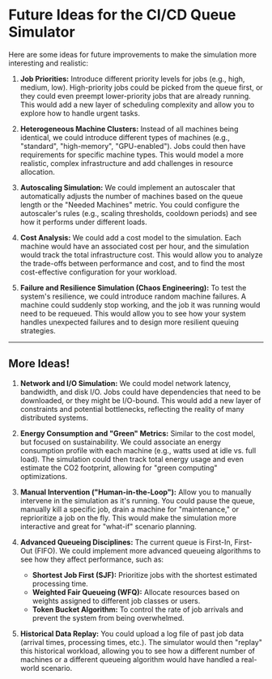 # Future Ideas for the CI/CD Queue Simulator

Here are some ideas for future improvements to make the simulation more interesting and realistic:

1.  **Job Priorities:**
    Introduce different priority levels for jobs (e.g., high, medium, low). High-priority jobs could be picked from the queue first, or they could even preempt lower-priority jobs that are already running. This would add a new layer of scheduling complexity and allow you to explore how to handle urgent tasks.

2.  **Heterogeneous Machine Clusters:**
    Instead of all machines being identical, we could introduce different types of machines (e.g., "standard", "high-memory", "GPU-enabled"). Jobs could then have requirements for specific machine types. This would model a more realistic, complex infrastructure and add challenges in resource allocation.

3.  **Autoscaling Simulation:**
    We could implement an autoscaler that automatically adjusts the number of machines based on the queue length or the "Needed Machines" metric. You could configure the autoscaler's rules (e.g., scaling thresholds, cooldown periods) and see how it performs under different loads.

4.  **Cost Analysis:**
    We could add a cost model to the simulation. Each machine would have an associated cost per hour, and the simulation would track the total infrastructure cost. This would allow you to analyze the trade-offs between performance and cost, and to find the most cost-effective configuration for your workload.

5.  **Failure and Resilience Simulation (Chaos Engineering):**
    To test the system's resilience, we could introduce random machine failures. A machine could suddenly stop working, and the job it was running would need to be requeued. This would allow you to see how your system handles unexpected failures and to design more resilient queuing strategies.

---

## More Ideas!

1.  **Network and I/O Simulation:**
    We could model network latency, bandwidth, and disk I/O. Jobs could have dependencies that need to be downloaded, or they might be I/O-bound. This would add a new layer of constraints and potential bottlenecks, reflecting the reality of many distributed systems.

2.  **Energy Consumption and "Green" Metrics:**
    Similar to the cost model, but focused on sustainability. We could associate an energy consumption profile with each machine (e.g., watts used at idle vs. full load). The simulation could then track total energy usage and even estimate the CO2 footprint, allowing for "green computing" optimizations.

3.  **Manual Intervention ("Human-in-the-Loop"):**
    Allow you to manually intervene in the simulation as it's running. You could pause the queue, manually kill a specific job, drain a machine for "maintenance," or reprioritize a job on the fly. This would make the simulation more interactive and great for "what-if" scenario planning.

4.  **Advanced Queueing Disciplines:**
    The current queue is First-In, First-Out (FIFO). We could implement more advanced queueing algorithms to see how they affect performance, such as:
    *   **Shortest Job First (SJF):** Prioritize jobs with the shortest estimated processing time.
    *   **Weighted Fair Queueing (WFQ):** Allocate resources based on weights assigned to different job classes or users.
    *   **Token Bucket Algorithm:** To control the rate of job arrivals and prevent the system from being overwhelmed.

5.  **Historical Data Replay:**
    You could upload a log file of past job data (arrival times, processing times, etc.). The simulator would then "replay" this historical workload, allowing you to see how a different number of machines or a different queueing algorithm would have handled a real-world scenario.